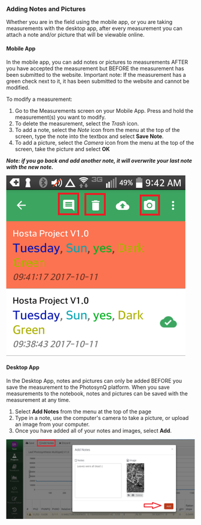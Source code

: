 ### Adding Notes and Pictures

Whether you are in the field using the mobile app, or you are taking measurements with the desktop app, after every measurement you can attach a note and/or picture that will be viewable online.

#### Mobile App

In the mobile app, you can add notes or pictures to measurements AFTER you have accepted the measurement but BEFORE the measurement has been submitted to the website. Important note: If the measurement has a green check next to it, it has been submitted to the website and cannot be modified.

To modify a measurement:

1. Go to the Measurements screen on your Mobile App. Press and hold the measurement(s) you want to modify. 
2. To delete the measurement, select the *Trash* icon.
3. To add a note, select the *Note* icon from the menu at the top of the screen, type the note into the textbox and select **Save Note**. 
4. To add a picture, select the *Camera* icon from the menu at the top of the screen, take the picture and select **OK**

***Note: if you go back and add another note, it will overwrite your last note with the new note.***

![Adding Mobile Notes and Pictures](../images/help/_apps_mobile_add_notes.png)


#### Desktop App

In the Desktop App, notes and pictures can only be added BEFORE you save the measurement to the PhotosynQ platform. When you save measurements to the notebook, notes and pictures can be saved with the measurement at any time.

1. Select **Add Notes** from the menu at the top of the page
2. Type in a note, use the computer's camera to take a picture, or upload an image from your computer.
3. Once you have added all of your notes and images, select **Add**.

![Adding Desktop Notes and Pictures](../images/help/_apps_desktop_add_notes.png)
